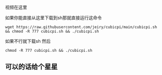 视频在这里



如果你能直接从这里下载到sh那就直接运行这命令

`wget https://raw.githubusercontent.com/jeiry/cubicpi/main/cubicpi.sh && chmod -R 777 cubicpi.sh && ./cubicpi.sh`

如果不行就下载sh 然后

`chmod -R 777 cubicpi.sh && ./cubicpi.sh`

## 可以的话给个星星
